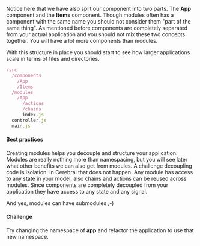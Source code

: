 Notice here that we have also split our component into two parts. The **App** component and the **Items** component. Though modules often has a component with the same name you should not consider them "part of the same thing". As mentioned before components are completely separated from your actual application and you should not mix these two concepts together. You will have a lot more components than modules.

With this structure in place you should start to see how larger applications scale in terms of files and directories.

```javascript
/src
  /components
    /App
    /Items
  /modules
    /App
      /actions
      /chains
      index.js
  controller.js
  main.js
```

#### Best practices
Creating modules helps you decouple and structure your application. Modules are really nothing more than namespacing, but you will see later what other benefits we can also get from modules. A challenge decoupling code is isolation. In Cerebral that does not happen. Any module has access to any state in your model, also chains and actions can be reused across modules. Since components are completely decoupled from your application they have access to any state and any signal.

And yes, modules can have submodules ;-)

#### Challenge
Try changing the namespace of **app** and refactor the application to use that new namespace.
